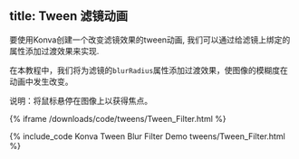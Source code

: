 title: Tween 滤镜动画
---

要使用Konva创建一个改变滤镜效果的tween动画, 我们可以通过给滤镜上绑定的属性添加过渡效果来实现. 

在本教程中，我们将为滤镜的`blurRadius`属性添加过渡效果，使图像的模糊度在动画中发生改变。

说明：将鼠标悬停在图像上以获得焦点。

{% iframe /downloads/code/tweens/Tween_Filter.html %}

{% include_code Konva Tween Blur Filter Demo tweens/Tween_Filter.html %}
